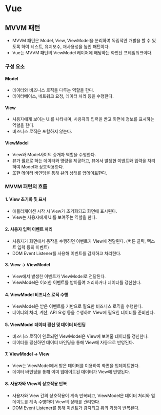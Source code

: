 # Vue
## MVVM 패턴
* MVVM 패턴은 Model, View,  ViewModel을 분리하여 독립적인 개발을 할 수 있도록 하여 테스트, 유지보수, 재사용성을 높인 패턴이다.
* Vue는 MVVM 패턴의 ViewModel 레이어에 해당하는 화면단 프레임워크이다.

### 구성 요소
#### Model
* 데이터와 비즈니스 로직을 다루는 역할을 한다.
* 데이터베이스, 네트워크 요청, 데이터 처리 등을 수행한다.

#### View
* 사용자에게 보이는 UI를 나타내며, 사용자의 입력을 받고 화면에 정보를 표시하는 역할을 한다.
* 비즈니스 로직은 포함하지 않는다.

#### ViewModel
* View와 Model사이의 중개자 역할을 수행한다.
* 뷰가 필요로 하는 데이터와 명령을 제공하고, 뷰에서 발생한 이벤트와 입력을 처리하여 Model과 상호작용한다.
* 또한 데이터 바인딩을 통해 뷰의 상태를 업데이트한다.

### MVVM 패턴의 흐름
#### 1. View 초기화 및 표시
* 애플리케이션 시작 시 View가 초기화되고 화면에 표시된다.
* View는 사용자에게 UI를 보여주는 역할을 한다.

#### 2. 사용자 입력 이벤트 처리
* 사용자가 화면에서 동작을 수행하면 이벤트가 View에 전달된다. (버튼 클릭, 텍스트 입력 등의 이벤트)
* DOM Event Listener를 사용해 이벤트를 감지하고 처리한다.

#### 3. View -> ViewModel
* View에서 발생한 이벤트가 ViewModel로 전달된다.
* ViewModel은 이러한 이벤트를 받아들여 처리하거나 데이터를 갱신한다.

#### 4. ViewModel 비즈니스 로직 수행
* ViewModel은 받은 이벤트를 기반으로 필요한 비즈니스 로직을 수행한다.
* 데이터의 처리, 계산, API 요청 등을 수행하여 View에 필요한 데이터를 준비한다.

#### 5. ViewModel 데이터 갱신 및 데이터 바인딩
* 비즈니스 로직이 완료되면 ViewModel은 View에 보여줄 데이터를 갱신한다.
* 데이터를 갱신하면 데이터 바인딩을 통해 View에 자동으로 반영된다.

#### 7. ViewModel -> View
* View는 ViewModel에서 받은 데이터를 이용하여 화면을 업데이트한다.
* 데이터 바인딩을 통해 이미 업데이트된 데이터가 View에 반영된다.

#### 8. 사용자와 View의 상호작용 반복
* 사용자와 View 간의 상호작용이 계속 반복되고, ViewModel은 데이터 처리와 업데이트를 계속 수행하며 View의 상태를 관리한다.
* DOM Event Listener를 통해 이벤트가 감지되고 위의 과정이 반복된다.
